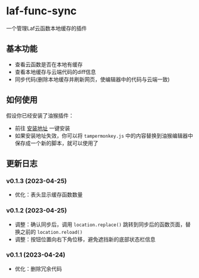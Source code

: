 # laf-func-sync
一个管理Laf云函数本地缓存的插件

## 基本功能
- 查看云函数是否在本地有缓存
- 查看本地缓存与云端代码的diff信息
- 同步代码(删除本地缓存并刷新网页，使编辑器中的代码与云端一致)

## 如何使用
假设你已经安装了油猴插件：
- 前往 [安装地址](https://greasyfork.org/zh-CN/scripts/464731-laf-func-sync) 一键安装
- 如果安装地址失效，你可以将 `tampermonkey.js` 中的内容替换到油猴编辑器中保存成一个新的脚本，就可以使用了

## 更新日志
### v0.1.3 (2023-04-25)
- 优化：表头显示缓存函数数量

### v0.1.2 (2023-04-25)
- 调整：确认同步后，调用 `location.replace()` 跳转到同步后的函数页面，替换之前的 `location.reload()`
- 调整：按钮位置向右下角位移，避免遮挡新的底部状态栏信息

### v0.1.1 (2023-04-24)
- 优化：删除冗余代码
